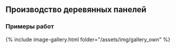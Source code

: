## Производство деревянных панелей

### Примеры работ

{% include image-gallery.html folder="/assets/img/gallery_own" %}

